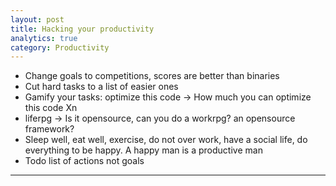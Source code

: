 ```yaml
---
layout: post
title: Hacking your productivity
analytics: true
category: Productivity
---
```


- Change goals to competitions, scores are better than binaries
- Cut hard tasks to a list of easier ones
- Gamify your tasks: optimize this code -> How much you can optimize this code Xn
- liferpg -> Is it opensource, can you do a workrpg? an opensource framework?  
- Sleep well, eat well, exercise, do not over work, have a social life, do everything to be happy. A happy man is a productive man
- Todo list of actions not goals
---
